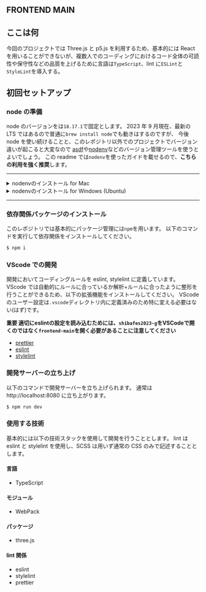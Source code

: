 ## FRONTEND MAIN

## ここは何

今回のプロジェクトでは Three.js と p5.js を利用するため、基本的には React を用いることができないが、複数人でのコーディングにおけるコード全体の可読性や保守性などの品質を上げるために言語は`TypeScript`、lint に`ESLint`と`StyleLint`を導入する。

## 初回セットアップ

### node の準備

node のバージョンをは`18.17.1`で固定とします。
2023 年 9 月現在、最新の LTS ではあるので普通に`brew install node`でも動きはするのですが、
今後 node を使い続けることと、このレポジトリ以外でのプロジェクトでバージョン違いが起こると大変なので
[asdf](https://asdf-vm.com/)や[nodenv](https://github.com/nodenv/nodenv)などのバージョン管理ツールを使うとよいでしょう。
この readme では`nodenv`を使ったガイドを載せるので、**こちらの利用を強く推奨**します。

---

<details>
<summary> nodenvのインストール for Mac </summary>

① HomeBrew で nodenv のインストールを行います。

```bash
$ brew install nodenv
```

② `~/.zshrc`の最終行に hook を追加します。以下のコマンド 2 つを実行してください。

（echo ではなく、vim 等で直接書き込んでも問題ありません）

```bash
$ echo 'export PATH="$HOME/.nodenv/bin:$PATH"' >> ~/.zshrc
```

```bash
$ echo 'eval "$(nodenv init -)"' >> ~/.zshrc
```

③ このままでは `.zshrc`が読み込まれていないので、再読み込みを行います。

```bash
$ source ~/.zshrc
```

④ `.node-version`に記載されている node のバージョンを確認して下さい。

(記事確認時点では `v18.17.1`)

確認したバージョンを nodenv でインストールします。

( `.node-version`に記載されているのが v18.17.1 でない場合はコマンドを適切に変更してください)

```bash
$ nodenv install 18.17.1
```

⑤ nodenv をリフレッシュします

```bash
$ nodenv rehash
```

⑥ インストールされた node のバージョンが合っているかを確認します

```bash
$ node -v
```

</details>

<details>
<summary> nodenvのインストール for Windows (Ubuntu)</summary>

**ここからは必ず WSL Ubuntu を使用してください**

① ビルドツールが無いかもしれないのでインストールします(あればスキップで構わない)

```bash
$ sudo apt install build-essential
```

② 公式の手順で nodenv のインストールを行います(公式: https://github.com/nodenv/nodenv)。さらに、 `nodenv install` を有効にするため、node-build もインストールします(野良記事: https://omohikane.com/ubuntu_intall_nodenv/)。

```bash
$ git clone https://github.com/nodenv/nodenv.git ~/.nodenv
$ cd ~/.nodenv && src/configure && make -C src
$ git clone https://github.com/nodenv/node-build.git ~/.nodenv/plugins/node-build
```

③ `~/.bashrc`の最終行に hook を追加します。以下のコマンド 2 つを実行してください。

（echo ではなく、vim 等で直接書き込んでも問題ありません）

（bash 以外のシェルを使っている場合は出力先を適宜変更してください）

```bash
$ echo 'export PATH="$HOME/.nodenv/bin:$PATH"' >> ~/.bashrc
```

```bash
$ echo 'eval "$(nodenv init -)"' >> ~/.bashrc
```

③ このままでは `.bashrc`が読み込まれていないので、再読み込みを行います。

```bash
$ source ~/.bashrc
```

④ `.node-version`に記載されている node のバージョンを確認して下さい。

(記事確認時点では `v18.17.1`)

確認したバージョンを nodenv でインストールします。

( `.node-version`に記載されているのが v18.17.1 でない場合はコマンドを適切に変更してください)

```bash
$ nodenv install 18.17.1
$ nodenv global 18.17.1
```

⑤ nodenv をリフレッシュします

```bash
$ nodenv rehash
```

⑥ インストールされた node のバージョンが合っているかを確認します

```bash
$ node -v
```

</details>

---

### 依存関係パッケージのインストール

このレポジトリでは基本的にパッケージ管理には`npm`を用います。
以下のコマンドを実行して依存関係をインストールしてください。

```bash
$ npm i
```

### VScode での開発

開発においてコーディングルールを eslint, stylelint に定義しています。
VScode では自動的にルールに合っているか解析+ルールに合ったように整形を行うことができるため、以下の拡張機能をインストールしてください。
VScode のユーザー設定は`.vscode`ディレクトリ内に定義済みのため特に変える必要はない(はず)です。

**重要 適切にeslintの設定を読み込むためには、`shibafes2023-g`をVSCodeで開くのではなく`frontend-main`を開く必要があることに注意してください**

- [prettier](https://marketplace.visualstudio.com/items?itemName=esbenp.prettier-vscode)
- [eslint](https://marketplace.visualstudio.com/items?itemName=dbaeumer.vscode-eslint)
- [stylelint](https://marketplace.visualstudio.com/items?itemName=stylelint.vscode-stylelint)

### 開発サーバーの立ち上げ

以下のコマンドで開発サーバーを立ち上げられます。
通常は http://localhost:8080 に立ち上がります。

```bash
$ npm run dev
```

### 使用する技術

基本的には以下の技術スタックを使用して開発を行うこととします。
lint は eslint と stylelint を使用し、SCSS は用いず通常の CSS のみで記述することとします。

#### 言語

- TypeScript

#### モジュール

- WebPack

#### パッケージ

- three.js

#### lint 関係

- eslint
- stylelint
- prettier
